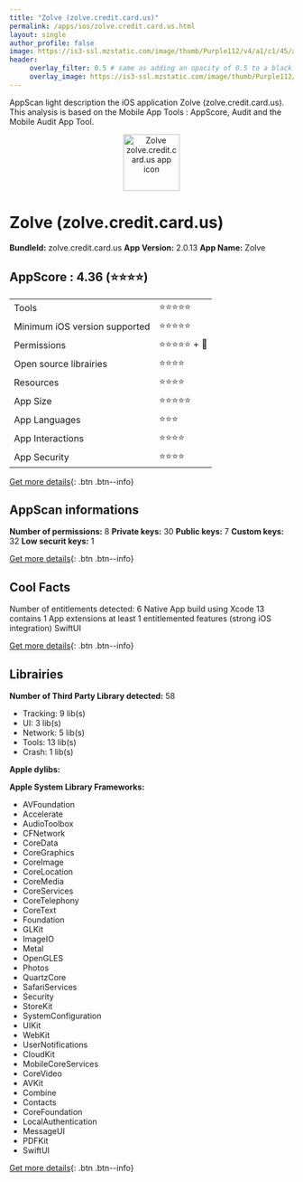 ```yaml
---
title: "Zolve (zolve.credit.card.us)"
permalink: /apps/ios/zolve.credit.card.us.html
layout: single
author_profile: false
image: https://is3-ssl.mzstatic.com/image/thumb/Purple112/v4/a1/c1/45/a1c14567-949b-35e2-6676-3edc1dcaab6c/AppIcon-1x_U007emarketing-0-6-0-85-220.png/512x512bb.jpg
header: 
     overlay_filter: 0.5 # same as adding an opacity of 0.5 to a black background
     overlay_image: https://is3-ssl.mzstatic.com/image/thumb/Purple112/v4/a1/c1/45/a1c14567-949b-35e2-6676-3edc1dcaab6c/AppIcon-1x_U007emarketing-0-6-0-85-220.png/512x512bb.jpg
---
```

AppScan light description the iOS application Zolve (zolve.credit.card.us). This analysis is based on the Mobile App Tools : AppScore, Audit and the Mobile Audit App Tool.

  
  
<div style="text-align: center;"><img src="https://is3-ssl.mzstatic.com/image/thumb/Purple112/v4/a1/c1/45/a1c14567-949b-35e2-6676-3edc1dcaab6c/AppIcon-1x_U007emarketing-0-6-0-85-220.png/512x512bb.jpg" width="100" height="100" alt="Zolve zolve.credit.card.us app icon"></div>  
  
# Zolve (zolve.credit.card.us)

**BundleId:** zolve.credit.card.us
**App Version:** 2.0.13
**App Name:** Zolve


## AppScore : 4.36 (⭐️⭐️⭐️⭐️) 

<table>
<tr><td> Tools </td><td> ⭐️⭐️⭐️⭐️⭐️ </td></tr>
<tr><td> Minimum iOS version supported </td><td> ⭐️⭐️⭐️⭐️⭐️ </td></tr>
<tr><td> Permissions </td><td> ⭐️⭐️⭐️⭐️⭐️ + 🌟 </td></tr>
<tr><td> Open source librairies </td><td> ⭐️⭐️⭐️⭐️ </td></tr>
<tr><td> Resources </td><td> ⭐️⭐️⭐️⭐️ </td></tr>
<tr><td> App Size </td><td> ⭐️⭐️⭐️⭐️⭐️ </td></tr>
<tr><td> App Languages </td><td> ⭐️⭐️⭐️ </td></tr>
<tr><td> App Interactions </td><td> ⭐️⭐️⭐️⭐️ </td></tr>
<tr><td> App Security </td><td> ⭐️⭐️⭐️⭐️ </td></tr>
</table>

[Get more details](/pricing.html){: .btn .btn--info}  
  
## AppScan informations 

**Number of permissions:** 8
**Private keys:** 30
**Public keys:** 7
**Custom keys:** 32
**Low securit keys:** 1
  
[Get more details](/pricing.html){: .btn .btn--info}

## Cool Facts

Number of entitlements detected: 6
Native App
build using Xcode 13
contains 1 App extensions
at least 1 entitlemented features (strong iOS integration)
SwiftUI
  
[Get more details](/pricing.html){: .btn .btn--info}

## Librairies 
**Number of Third Party Library detected:** 58
- Tracking: 9 lib(s)
- UI: 3 lib(s)
- Network: 5 lib(s)
- Tools: 13 lib(s)
- Crash: 1 lib(s)

**Apple dylibs:**


**Apple System Library Frameworks:**
- AVFoundation
- Accelerate
- AudioToolbox
- CFNetwork
- CoreData
- CoreGraphics
- CoreImage
- CoreLocation
- CoreMedia
- CoreServices
- CoreTelephony
- CoreText
- Foundation
- GLKit
- ImageIO
- Metal
- OpenGLES
- Photos
- QuartzCore
- SafariServices
- Security
- StoreKit
- SystemConfiguration
- UIKit
- WebKit
- UserNotifications
- CloudKit
- MobileCoreServices
- CoreVideo
- AVKit
- Combine
- Contacts
- CoreFoundation
- LocalAuthentication
- MessageUI
- PDFKit
- SwiftUI


  
[Get more details](/pricing.html){: .btn .btn--info}

